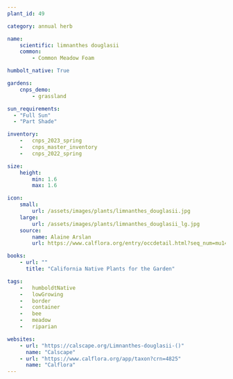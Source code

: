 ```yaml
---
plant_id: 49

category: annual herb

name: 
    scientific: limnanthes douglasii
    common: 
        - Common Meadow Foam

humbolt_native: True

gardens: 
    cnps_demo:
        - grassland

sun_requirements:
  - "Full Sun"
  - "Part Shade"

inventory: 
    -   cnps_2023_spring
    -   cnps_master_inventory
    -   cnps_2022_spring

size:
    height: 
        min: 1.6
        max: 1.6

icon: 
    small: 
        url: /assets/images/plants/limnanthes_douglasii.jpg
    large: 
        url: /assets/images/plants/limnanthes_douglasii_lg.jpg
    source: 
        name: Alaine Arslan 
        url: https://www.calflora.org/entry/occdetail.html?seq_num=mu14104 

books:
    - url: ""
      title: "California Native Plants for the Garden"

tags:  
    -   humboldtNative
    -   lowGrowing
    -   border
    -   container
    -   bee
    -   meadow
    -   riparian

websites:
    - url: "https://calscape.org/Limnanthes-douglasii-()"
      name: "Calscape"
    - url: "https://www.calflora.org/app/taxon?crn=4825"
      name: "Calflora"
---
```


